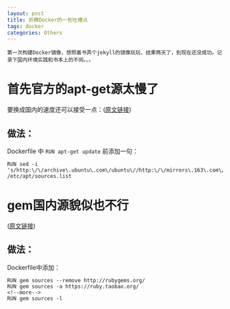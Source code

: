 ```yaml
---
layout: post
title: 折腾Docker的一些吐槽点
tags: docker
categories: Others
---
```

<div class="toc"></div>

```
第一次构建Docker镜像，想照着书弄个jekyll的镜像玩玩，结果两天了，到现在还没成功。记录下国内环境实践和书本上的不同。。。
```

# 首先官方的apt-get源太慢了
要换成国内的速度还可以接受一点：([原文链接](http://jamlee.cn/2015/03/22/docker与精彩的shell/))

## 做法：
Dockerfile 中 `RUN apt-get update` 前添加一句：
~~~
RUN sed -i 's/http:\/\/archive\.ubuntu\.com\/ubuntu\//http:\/\/mirrors\.163\.com\/ubuntu\//g' /etc/apt/sources.list
~~~


# gem国内源貌似也不行
([原文链接](http://www.haorooms.com/post/gem_not_use))

## 做法：
Dockerfile中添加：
~~~
RUN gem sources --remove http://rubygems.org/
RUN gem sources -a https://ruby.taobao.org/
<!--more-->
RUN gem sources -l
~~~
